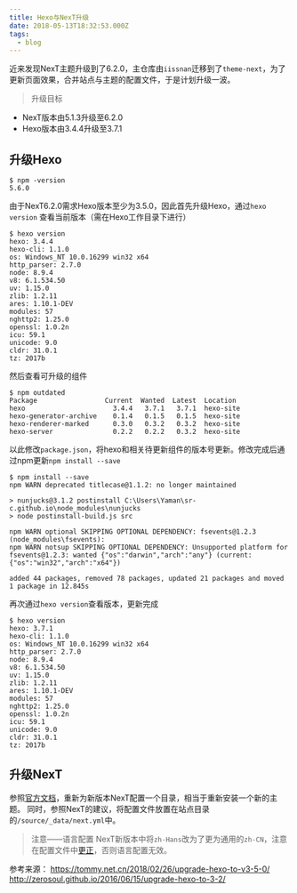 ```yaml
---
title: Hexo与NexT升级
date: 2018-05-13T18:32:53.000Z
tags:
  - blog
---
```

近来发现NexT主题升级到了6.2.0，主仓库由`iissnan`迁移到了`theme-next`，为了更新页面效果，合并站点与主题的配置文件，于是计划升级一波。
> 升级目标
* NexT版本由5.1.3升级至6.2.0
* Hexo版本由3.4.4升级至3.7.1

<!-- more -->
## 升级Hexo
```
$ npm -version
5.6.0
```
由于NexT6.2.0需求Hexo版本至少为3.5.0，因此首先升级Hexo，通过`hexo version` 查看当前版本（需在Hexo工作目录下进行）
```
$ hexo version
hexo: 3.4.4
hexo-cli: 1.1.0
os: Windows_NT 10.0.16299 win32 x64
http_parser: 2.7.0
node: 8.9.4
v8: 6.1.534.50
uv: 1.15.0
zlib: 1.2.11
ares: 1.10.1-DEV
modules: 57
nghttp2: 1.25.0
openssl: 1.0.2n
icu: 59.1
unicode: 9.0
cldr: 31.0.1
tz: 2017b
```
然后查看可升级的组件
```
$ npm outdated
Package                 Current  Wanted  Latest  Location
hexo                      3.4.4   3.7.1   3.7.1  hexo-site
hexo-generator-archive    0.1.4   0.1.5   0.1.5  hexo-site
hexo-renderer-marked      0.3.0   0.3.2   0.3.2  hexo-site
hexo-server               0.2.2   0.2.2   0.3.2  hexo-site
```
以此修改`package.json`，将hexo和相关待更新组件的版本号更新。修改完成后通过npm更新`npm install --save`
```
$ npm install --save
npm WARN deprecated titlecase@1.1.2: no longer maintained

> nunjucks@3.1.2 postinstall C:\Users\Yaman\sr-c.github.io\node_modules\nunjucks
> node postinstall-build.js src

npm WARN optional SKIPPING OPTIONAL DEPENDENCY: fsevents@1.2.3 (node_modules\fsevents):
npm WARN notsup SKIPPING OPTIONAL DEPENDENCY: Unsupported platform for fsevents@1.2.3: wanted {"os":"darwin","arch":"any"} (current: {"os":"win32","arch":"x64"})

added 44 packages, removed 78 packages, updated 21 packages and moved 1 package in 12.845s
```
再次通过`hexo version`查看版本，更新完成
```
$ hexo version
hexo: 3.7.1
hexo-cli: 1.1.0
os: Windows_NT 10.0.16299 win32 x64
http_parser: 2.7.0
node: 8.9.4
v8: 6.1.534.50
uv: 1.15.0
zlib: 1.2.11
ares: 1.10.1-DEV
modules: 57
nghttp2: 1.25.0
openssl: 1.0.2n
icu: 59.1
unicode: 9.0
cldr: 31.0.1
tz: 2017b
```
## 升级NexT
参照[官方文档](https://github.com/theme-next/hexo-theme-next/blob/master/docs/zh-CN/UPDATE-FROM-5.1.X.md)，重新为新版本NexT配置一个目录，相当于重新安装一个新的主题。
同时，参照NexT的建议，将配置文件放置在站点目录的`/source/_data/next.yml`中。
> 注意——语言配置
NexT新版本中将`zh-Hans`改为了更为通用的`zh-CN`，注意在配置文件中[更正](https://github.com/theme-next/hexo-theme-next/commit/7214c2c0fc0b441231df9fefc7190c5fb37d66f4)，否则语言配置无效。

参考来源：
https://tommy.net.cn/2018/02/26/upgrade-hexo-to-v3-5-0/
http://zerosoul.github.io/2016/06/15/upgrade-hexo-to-3-2/

